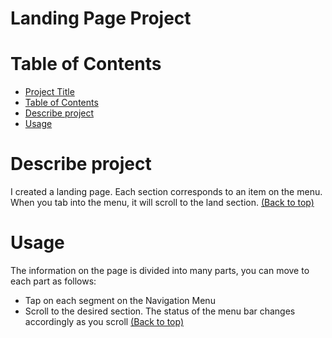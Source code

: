 # Landing Page Project

# Table of Contents

- [Project Title](#project-title)
- [Table of Contents](#table-of-contents)
- [Describe project](#describe-project)
- [Usage](#usage)

# Describe project
I created a landing page. Each section corresponds to an item on the menu. When you tab into the menu, it will scroll to the land section.
[(Back to top)](#table-of-contents)

# Usage
The information on the page is divided into many parts, you can move to each part as follows:
- Tap on each segment on the Navigation Menu
- Scroll to the desired section. The status of the menu bar changes accordingly as you scroll
[(Back to top)](#table-of-contents)
